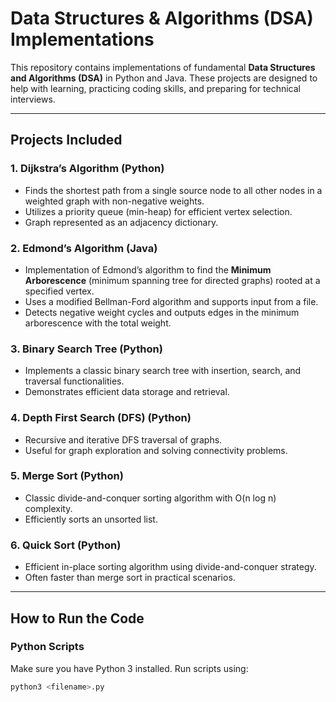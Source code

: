 # Data Structures & Algorithms (DSA) Implementations

This repository contains implementations of fundamental **Data Structures and Algorithms (DSA)** in Python and Java. These projects are designed to help with learning, practicing coding skills, and preparing for technical interviews.

---

## Projects Included

### 1. Dijkstra’s Algorithm (Python)
- Finds the shortest path from a single source node to all other nodes in a weighted graph with non-negative weights.
- Utilizes a priority queue (min-heap) for efficient vertex selection.
- Graph represented as an adjacency dictionary.

### 2. Edmond’s Algorithm (Java)
- Implementation of Edmond’s algorithm to find the **Minimum Arborescence** (minimum spanning tree for directed graphs) rooted at a specified vertex.
- Uses a modified Bellman-Ford algorithm and supports input from a file.
- Detects negative weight cycles and outputs edges in the minimum arborescence with the total weight.

### 3. Binary Search Tree (Python)
- Implements a classic binary search tree with insertion, search, and traversal functionalities.
- Demonstrates efficient data storage and retrieval.

### 4. Depth First Search (DFS) (Python)
- Recursive and iterative DFS traversal of graphs.
- Useful for graph exploration and solving connectivity problems.

### 5. Merge Sort (Python)
- Classic divide-and-conquer sorting algorithm with O(n log n) complexity.
- Efficiently sorts an unsorted list.

### 6. Quick Sort (Python)
- Efficient in-place sorting algorithm using divide-and-conquer strategy.
- Often faster than merge sort in practical scenarios.

---

## How to Run the Code

### Python Scripts
Make sure you have Python 3 installed. Run scripts using:

```bash
python3 <filename>.py
